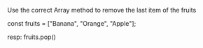 Use the correct Array method to remove the last item of the fruits 

const fruits = ["Banana", "Orange", "Apple"];

resp:
fruits.pop()